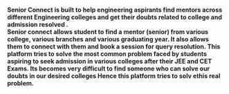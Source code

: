 <H4><p>
  <B>Senior Connect </B> is  built to help engineering aspirants find mentors across different Engineering colleges and get their doubts related to college and admission resolved .<br>
  Senior connect allows  student to find a mentor (senior) from various college, various branches and various graduating year. It also allows them to connect with them and book a session for query resolution.
  This platform tries to solve the most common problem faced by students aspiring to seek admission in various colleges after their JEE and CET Exams. 
  Its becomes very difficult to find someone who can solve our doubts in our desired colleges Hence this platform tries to solv ethis real problem.
</p></H4>
